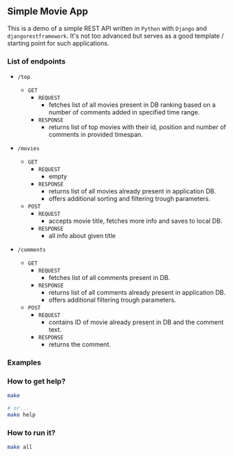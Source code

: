 Simple Movie App
----------------

This is a demo of a simple REST API written in `Python` with `Django` and `djangorestframework`.
It's not too advanced but serves as a good template / starting point for such applications.


### List of endpoints

- `/top`
    - `GET`
      - `REQUEST`
        - fetches list of all movies present in DB ranking based on a number of comments added in specified time range.
      - `RESPONSE`
        - returns list of top movies with their id, position and number of comments in provided timespan.


- `/movies`
    - `GET`
      - `REQUEST`
        - empty
      - `RESPONSE`
        - returns list of all movies already present in application DB.
        - offers additional sorting and filtering trough parameters.
    - `POST`
      - `REQUEST`
        - accepts movie title, fetches more info and saves to local DB.
      - `RESPONSE`
        - all info about given title


- `/comments`
    - `GET`
      - `REQUEST`
        - fetches list of all comments present in DB.
      - `RESPONSE`
        - returns list of all comments already present in application DB.
        - offers additional filtering trough parameters.
    - `POST`
      - `REQUEST`
        - contains ID of movie already present in DB and the comment text.
      - `RESPONSE`
        - returns the comment.


### Examples


### How to get help?

```bash
make

# or...
make help
```


### How to run it?

```bash
make all
```
